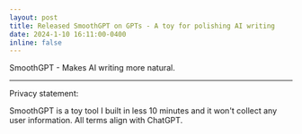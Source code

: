 ```yaml
---
layout: post
title: Released SmoothGPT on GPTs - A toy for polishing AI writing
date: 2024-1-10 16:11:00-0400
inline: false
---
```


SmoothGPT - Makes AI writing more natural.

***

Privacy statement:

SmoothGPT is a toy tool I built in less 10 minutes and it won't collect any user information. All terms align with ChatGPT.
